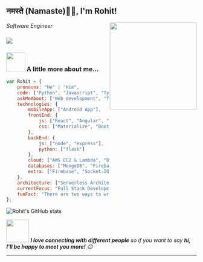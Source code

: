 <h2>नमस्ते (Namaste)🙏🏻, I'm Rohit!</h2>
<img align='right' src="https://media.giphy.com/media/M9gbBd9nbDrOTu1Mqx/giphy.gif" width="230">
<p><em>Software Engineer
</em></p>

### ![](https://visitor-badge.glitch.me/badge?page_id=rohit.rohit)

### <img src="https://media.giphy.com/media/VgCDAzcKvsR6OM0uWg/giphy.gif" width="50"> A little more about me...  

```javascript
var Rohit = {
    pronouns: "He" | "Him",
    code: ["Python", "Javascript", "Typescript"],
    askMeAbout: ["Web development", "Tech", "App Dev", "Server-Side-Coding"],
    technologies: {
        mobileApp: ["Android App"],
        frontEnd: {
            js: ["React", "Angular", "Vue"],
            css: ["Materialize", "Bootstrap"]
        },
        backEnd: {
            js: ["node", "express"],
            python: ["flask"]
        },
        cloud: ["AWS EC2 & Lambda", "Docker🐳", "Nginx", "Firebase Hosting", "Heroku"],
        databases: ["MongoDB", "Firebase Firestore", "Dgraph"],
        extra: ["Firebase", "Socket.IO", "GraphQL"]
    },
    architecture: ["Serverless Architecture", "Progressive Web Applications", "Single Page Applications"],
    currentFocus: "Full Stack Development",
    funFact: "There are two ways to write error-free programs; only the third one works"
};
```

![Rohit's GitHub stats](https://github-readme-stats.vercel.app/api?username=rohitdasu&theme=dark&show_icons=true)

<img src="https://media.giphy.com/media/LnQjpWaON8nhr21vNW/giphy.gif" width="60"> <em><b>I love connecting with different people</b> so if you want to say <b>hi, I'll be happy to meet you more!</b> 😊</em>

---



